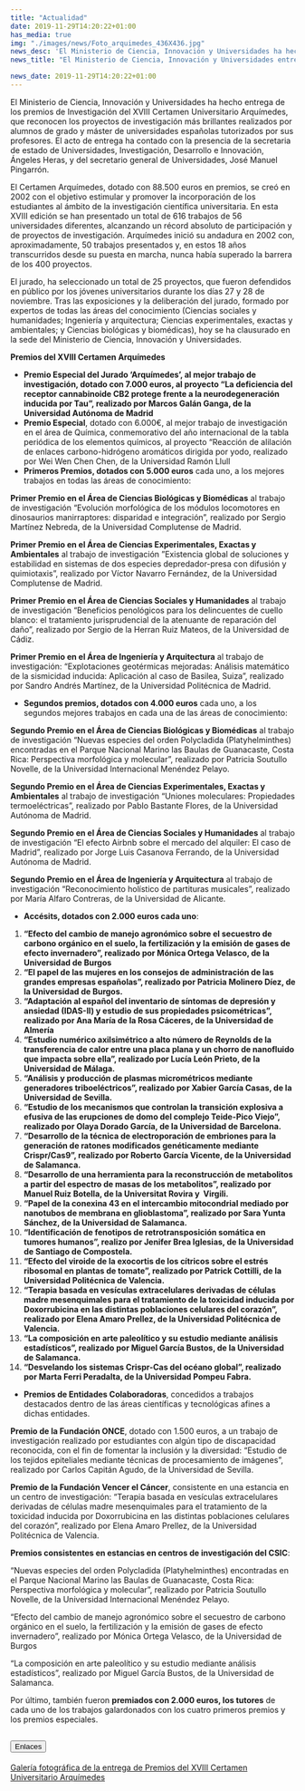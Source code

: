 ```yaml
---
title: "Actualidad"
date: 2019-11-29T14:20:22+01:00
has_media: true
img: "./images/news/Foto_arquimedes_436X436.jpg"
news_desc: 'El Ministerio de Ciencia, Innovación y Universidades ha hecho entrega de los premios de Investigación del XVIII Certamen Universitario Arquímedes, que reconocen los proyectos de investigación más brillantes realizados por alumnos de grado y máster de universidades españolas tutorizados por sus profesores.<b>Este contenido incluye:</b> <i class="fa-solid fa-earth-europe"></i>'
news_title: "El Ministerio de Ciencia, Innovación y Universidades entrega los premios del XVIII Certamen Universitario Arquímedes para la investigación científica"

news_date: 2019-11-29T14:20:22+01:00
---
```

<p>El Ministerio de Ciencia, Innovaci&oacute;n y Universidades ha hecho entrega de los premios de Investigaci&oacute;n del XVIII Certamen Universitario Arqu&iacute;medes, que reconocen los proyectos de investigaci&oacute;n m&aacute;s brillantes realizados por alumnos de grado y m&aacute;ster de universidades espa&ntilde;olas tutorizados por sus profesores. El acto de entrega ha contado con la presencia de la secretaria de estado de Universidades, Investigaci&oacute;n, Desarrollo e Innovaci&oacute;n, &Aacute;ngeles Heras, y del secretario general de Universidades, Jos&eacute; Manuel Pingarr&oacute;n.</p>
<p>El Certamen Arqu&iacute;medes, dotado con 88.500 euros en premios, se cre&oacute; en 2002 con el objetivo estimular y promover la incorporaci&oacute;n de los estudiantes al &aacute;mbito de la investigaci&oacute;n cient&iacute;fica universitaria. En esta XVIII edici&oacute;n se han presentado un total de 616 trabajos de 56 universidades diferentes, alcanzando un r&eacute;cord absoluto de participaci&oacute;n y de proyectos de investigaci&oacute;n. Arqu&iacute;medes inici&oacute; su andadura en 2002 con, aproximadamente, 50 trabajos presentados y, en estos 18 a&ntilde;os transcurridos desde su puesta en marcha, nunca hab&iacute;a superado la barrera de los 400 proyectos.</p>
<p>El jurado, ha seleccionado un total de 25 proyectos, que fueron defendidos en p&uacute;blico por los j&oacute;venes universitarios durante los d&iacute;as 27 y 28 de noviembre. Tras las exposiciones y la deliberaci&oacute;n del jurado, formado por expertos de todas las &aacute;reas del conocimiento (Ciencias sociales y humanidades; Ingenier&iacute;a y arquitectura; Ciencias experimentales, exactas y ambientales; y Ciencias biol&oacute;gicas y biom&eacute;dicas), hoy se ha clausurado en la sede del Ministerio de Ciencia, Innovaci&oacute;n y Universidades.</p>
<p><b>Premios del XVIII Certamen Arqu&iacute;medes</b></p>
<ul>
<li><b>Premio Especial del Jurado &lsquo;Arqu&iacute;medes&rsquo;, al mejor trabajo de investigaci&oacute;n, dotado con 7.000 euros, al proyecto &ldquo;La deficiencia del receptor cannabinoide CB2 protege frente a la neurodegeneraci&oacute;n inducida por Tau&rdquo;, realizado por Marcos Gal&aacute;n Ganga, de la Universidad Aut&oacute;noma de Madrid</b></li>
<li><b>Premio Especial</b>, dotado con 6.000&euro;, al mejor trabajo de investigaci&oacute;n en el &aacute;rea de Qu&iacute;mica, conmemorativo del a&ntilde;o internacional de la tabla peri&oacute;dica de los elementos qu&iacute;micos, al proyecto &ldquo;Reacci&oacute;n de alilaci&oacute;n de enlaces carbono-hidr&oacute;geno arom&aacute;ticos dirigida por yodo, realizado por Wei Wen Chen Chen, de la Universidad Ram&oacute;n Llull</b></li>
<li><b>Primeros Premios, dotados con 5.000 euros</b><span>&nbsp;</span>cada uno, a los mejores trabajos en todas las &aacute;reas de conocimiento:</b></li>
</ul>
<p><b>Primer Premio en el &Aacute;rea de Ciencias Biol&oacute;gicas y Biom&eacute;dicas</b><span>&nbsp;</span>al trabajo de investigaci&oacute;n &ldquo;Evoluci&oacute;n morfol&oacute;gica de los m&oacute;dulos locomotores en dinosaurios manirraptores: disparidad e integraci&oacute;n&rdquo;, realizado por Sergio Mart&iacute;nez Nebreda, de la Universidad Complutense de Madrid.&nbsp;</p>
<p><b>Primer Premio en el &Aacute;rea de Ciencias Experimentales, Exactas y Ambientales</b><span>&nbsp;</span>al trabajo de investigaci&oacute;n &rdquo;Existencia global de soluciones y estabilidad en sistemas de dos especies depredador-presa con difusi&oacute;n y quimiotaxis&rdquo;, realizado por V&iacute;ctor Navarro Fern&aacute;ndez, de la Universidad Complutense de Madrid.</p>
<p><b>Primer Premio en el &Aacute;rea de Ciencias Sociales y Humanidades</b><span>&nbsp;</span>al trabajo de investigaci&oacute;n &ldquo;Beneficios penol&oacute;gicos para los delincuentes de cuello blanco: el tratamiento jurisprudencial de la atenuante de reparaci&oacute;n del da&ntilde;o&rdquo;, realizado por Sergio de la Herran Ruiz Mateos, de la Universidad de C&aacute;diz.</p>
<p><b>Primer Premio en el &Aacute;rea de Ingenier&iacute;a y Arquitectura</b><span>&nbsp;</span>al trabajo de investigaci&oacute;n: &ldquo;Explotaciones geot&eacute;rmicas mejoradas: An&aacute;lisis matem&aacute;tico de la sismicidad inducida: Aplicaci&oacute;n al caso de Basilea, Suiza&rdquo;, realizado por Sandro Andr&eacute;s Mart&iacute;nez, de la Universidad Polit&eacute;cnica de Madrid.</p>
<ul>
<li><b>Segundos premios, dotados con 4.000 euros</b><span>&nbsp;</span>cada uno, a los segundos mejores trabajos en cada una de las &aacute;reas de conocimiento:</b></li>
</ul>
<p><b>Segundo Premio en el &Aacute;rea de Ciencias Biol&oacute;gicas y Biom&eacute;dicas</b><span>&nbsp;</span>al trabajo de investigaci&oacute;n &ldquo;Nuevas especies del orden Polycladida (Platyhelminthes) encontradas en el Parque Nacional Marino las Baulas de Guanacaste, Costa Rica: Perspectiva morfol&oacute;gica y molecular&rdquo;, realizado por Patricia Soutullo Novelle, de la Universidad Internacional Men&eacute;ndez Pelayo.</p>
<p><b>Segundo Premio en el &Aacute;rea de Ciencias Experimentales, Exactas y Ambientales</b><span>&nbsp;</span>al trabajo de investigaci&oacute;n &ldquo;Uniones moleculares: Propiedades termoel&eacute;ctricas&rdquo;, realizado por Pablo Bastante Flores, de la Universidad Aut&oacute;noma de Madrid.</p>
<p><b>Segundo Premio en el &Aacute;rea de Ciencias Sociales y Humanidades</b><span>&nbsp;</span>al trabajo de investigaci&oacute;n &ldquo;El efecto Airbnb sobre el mercado del alquiler: El caso de Madrid&rdquo;, realizado por Jorge Luis Casanova Ferrando, de la Universidad Aut&oacute;noma de Madrid.</p>
<p><b>Segundo Premio en el &Aacute;rea de Ingenier&iacute;a y Arquitectura</b><span>&nbsp;</span>al trabajo de investigaci&oacute;n &ldquo;Reconocimiento hol&iacute;stico de partituras musicales&rdquo;, realizado por Mar&iacute;a Alfaro Contreras, de la Universidad de Alicante.</p>
<ul>
<li><b>Acc&eacute;sits, dotados con 2.000 euros cada uno</b>:</b></li>
</ul>
<ol>
<li><b>&ldquo;Efecto del cambio de manejo agron&oacute;mico sobre el secuestro de carbono org&aacute;nico en el suelo, la fertilizaci&oacute;n y la emisi&oacute;n de gases de efecto invernadero&rdquo;, realizado por M&oacute;nica Ortega Velasco, de la Universidad de Burgos</b></li>
<li><b>&ldquo;El papel de las mujeres en los consejos de administraci&oacute;n de las grandes empresas espa&ntilde;olas&rdquo;, realizado por Patricia Molinero D&iacute;ez, de la Universidad de Burgos.</b></li>
<li><b>&ldquo;Adaptaci&oacute;n al espa&ntilde;ol del inventario de s&iacute;ntomas de depresi&oacute;n y ansiedad (IDAS-II) y estudio de sus propiedades psicom&eacute;tricas&rdquo;, realizado por Ana Mar&iacute;a de la Rosa C&aacute;ceres, de la Universidad de Almer&iacute;a</b></li>
<li><b>&ldquo;Estudio num&eacute;rico axilsim&eacute;trico a alto n&uacute;mero de Reynolds de la transferencia de calor entre una placa plana y un chorro de nanofluido que impacta sobre ella&rdquo;, realizado por Luc&iacute;a Le&oacute;n Prieto, de la Universidad de M&aacute;laga.</b></li>
<li><b>&ldquo;An&aacute;lisis y producci&oacute;n de plasmas microm&eacute;tricos mediante generadores triboel&eacute;ctricos&rdquo;, realizado por Xabier Garc&iacute;a Casas, de la Universidad de Sevilla.</b></li>
<li><b>&ldquo;Estudio de los mecanismos que controlan la transici&oacute;n explosiva a efusiva de las erupciones de domo del complejo Teide-Pico Viejo&rdquo;, realizado por Olaya Dorado Garc&iacute;a, de la Universidad de Barcelona.</b></li>
<li><b>&ldquo;Desarrollo de la t&eacute;cnica de electroporaci&oacute;n de embriones para la generaci&oacute;n de ratones modificados gen&eacute;ticamente mediante Crispr/Cas9&rdquo;, realizado por Roberto Garc&iacute;a Vicente, de la Universidad de Salamanca.</b></li>
<li><b>&ldquo;Desarrollo de una herramienta para la reconstrucci&oacute;n de metabolitos a partir del espectro de masas de los metabolitos&rdquo;, realizado por Manuel Ruiz Botella, de la Universitat Rovira y&nbsp; Virgili.</b></li>
<li><b>&ldquo;Papel de la conexina 43 en el intercambio mitocondrial mediado por nanotubos de membrana en glioblastoma&rdquo;, realizado por Sara Yunta S&aacute;nchez, de la Universidad de Salamanca.</b></li>
<li><b>&ldquo;Identificaci&oacute;n de fenotipos de retrotransposici&oacute;n som&aacute;tica en tumores humanos&rdquo;, realizo por Jenifer Brea Iglesias, de la Universidad de Santiago de Compostela.</b></li>
<li><b>&ldquo;Efecto del viroide de la exocortis de los c&iacute;tricos sobre el estr&eacute;s ribosomal en plantas de tomate&rdquo;, realizado por Patrick Cottilli, de la Universidad Polit&eacute;cnica de Valencia.</b></li>
<li><b>&ldquo;Terapia basada en ves&iacute;culas extracelulares derivadas de c&eacute;lulas madre mesenquimales para el tratamiento de la toxicidad inducida por Doxorrubicina en las distintas poblaciones celulares del coraz&oacute;n&rdquo;, realizado por Elena Amaro Prellez, de la Universidad Polit&eacute;cnica de Valencia.</b></li>
<li><b>&ldquo;La composici&oacute;n en arte paleol&iacute;tico y su estudio mediante an&aacute;lisis estad&iacute;sticos&rdquo;, realizado por Miguel Garc&iacute;a Bustos, de la Universidad de Salamanca.</b></li>
<li><b>&ldquo;Desvelando los sistemas Crispr-Cas del oc&eacute;ano global&rdquo;, realizado por Marta Ferri Peradalta, de la Universidad Pompeu Fabra.</b></li>
</ol>
<ul>
<li><b>Premios de Entidades Colaboradoras</b>, concedidos a trabajos destacados dentro de las &aacute;reas cient&iacute;ficas y tecnol&oacute;gicas afines a dichas entidades.</b></li>
</ul>
<p><b>Premio de la Fundaci&oacute;n ONCE</b>, dotado con 1.500 euros, a un trabajo de investigaci&oacute;n realizado por estudiantes con alg&uacute;n tipo de discapacidad reconocida, con el fin de fomentar la inclusi&oacute;n y la diversidad: &ldquo;Estudio de los tejidos epiteliales mediante t&eacute;cnicas de procesamiento de im&aacute;genes&rdquo;, realizado por Carlos Capit&aacute;n Agudo, de la Universidad de Sevilla.</p>
<p><b>Premio de la Fundaci&oacute;n Vencer el C&aacute;ncer</b>, consistente en una estancia en un centro de investigaci&oacute;n: &ldquo;Terapia basada en ves&iacute;culas extracelulares derivadas de c&eacute;lulas madre mesenquimales para el tratamiento de la toxicidad inducida por Doxorrubicina en las distintas poblaciones celulares del coraz&oacute;n&rdquo;, realizado por Elena Amaro Prellez, de la Universidad Polit&eacute;cnica de Valencia.</p>
<p><b>Premios consistentes en estancias en centros de investigaci&oacute;n del CSIC</b>:</p>
<p>&ldquo;Nuevas especies del orden Polycladida (Platyhelminthes) encontradas en el Parque Nacional Marino las Baulas de Guanacaste, Costa Rica: Perspectiva morfol&oacute;gica y molecular&rdquo;, realizado por Patricia Soutullo Novelle, de la Universidad Internacional Men&eacute;ndez Pelayo.</p>
<p>&ldquo;Efecto del cambio de manejo agron&oacute;mico sobre el secuestro de carbono org&aacute;nico en el suelo, la fertilizaci&oacute;n y la emisi&oacute;n de gases de efecto invernadero&rdquo;, realizado por M&oacute;nica Ortega Velasco, de la Universidad de Burgos</p>
<p>&ldquo;La composici&oacute;n en arte paleol&iacute;tico y su estudio mediante an&aacute;lisis estad&iacute;sticos&rdquo;, realizado por Miguel Garc&iacute;a Bustos, de la Universidad de Salamanca.</p>
<p>Por &uacute;ltimo, tambi&eacute;n fueron<span>&nbsp;</span><b>premiados con 2.000 euros, los tutores</b><span>&nbsp;</span>de cada uno de los trabajos galardonados con los cuatro primeros premios y los premios especiales.</p>	
<section>
        <article>
            <div class="container">
                <div class="row my-45 justify-content-md-center">
                    <div class="col-md-10 content_collapse">
                        <div class="accordion accordion_alt" id="accordeonAlt">
                            <div class="accordion-item">
                                <h2 class="accordion-header" id="accordionAltHeading2">
                                    <button class="accordion-button" type="button" data-bs-toggle="collapse" data-bs-target="#accordionAlt2" aria-expanded="true" aria-controls="accordionAlt2">
                                        <span class="icon"><i class="fas fa-link"></i></span>Enlaces
                                    </button>
                                </h2>
                                <div id="accordionAlt2" class="accordion-collapse collapse show" aria-labelledby="accordionAltHeading2">
                                    <div class="accordion-body">
                                        <article id="section_link">
                                            <div class="container-fluid sp">
                                                <div class="row w-100">
                                                    <div class="col-12">
                                                        <a href="https://flic.kr/s/aHsmJDrNKT" class="btn btn_link_icon" target="_blank">Galería fotográfica de la entrega de Premios del XVIII Certamen Universitario Arquímedes <i class="fas fa-external-link-alt"></i></a>
                                                    </div>
                                                </div>
                                            </div>
                                        </article>
                                    </div>
                                </div>
                            </div>
                        </div>
                    </div>
                </div>
            </div>
        </article>
    </section>
